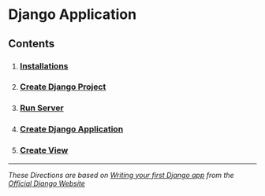 # Django Application

## Contents

1. ### [Installations](https://github.com/TrinityTerry/django-directions/blob/master/installations.md)
1. ### [Create Django Project](https://github.com/TrinityTerry/django-directions/blob/master/create_proj.md)
1. ### [Run Server](https://github.com/TrinityTerry/django-directions/blob/master/run_server.md)
1. ### [Create Django Application](https://github.com/TrinityTerry/django-directions/blob/master/create_app.md)
1. ### [Create View](https://github.com/TrinityTerry/django-directions/blob/master/create_view.md)

***
*These Directions are based on [Writing your first Django app](https://docs.djangoproject.com/en/3.0/intro/tutorial01/) from the [Official Django Website](https://www.djangoproject.com/)*